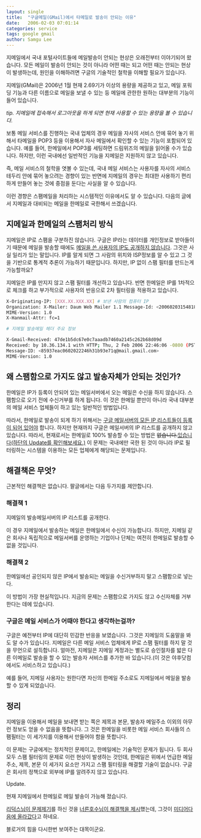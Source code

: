 ```yaml
---
layout: single
title:  "구글메일(GMail)에서 타메일로 발송이 안되는 이유"
date:   2006-02-03 07:01:14
categories: service
tags: google gmail
author: Samgu Lee
---
```

지메일에서 국내 포털사이트들에 메일발송이 안되는 현상은 오래전부터 이야기되어 왔습니다. 모든 메일이 발송이 안되는 것이 아니라 어떤 때는 되고 어떤 때는 안되는 현상이 발생하는데, 원인을 이해하려면 구글의 기술적인 철학을 이해할 필요가 있습니다.

지메일(GMail)은 2006년 1월 현재 2.69기가 이상의 용량을 제공하고 있고, 메일 포워딩 기능과 다른 이름으로 메일을 보낼 수 있는 등 메일에 관한한 원하는 대부분의 기능이 들어 있습니다.

*tip. 지메일에 접속해서 로그아웃을 하게 되면 현재 사용할 수 있는 용량을 볼 수 있습니다.*

보통 메일 서비스를 진행하는 국내 업체의 경우 메일을 자사의 서비스 안에 묶어 놓기 위해서 타메일을 POP3 등을 이용해서 자사 메일에서 확인할 수 있는 기능이 포함되어 있습니다. 예를 들어, 한메일에서 POP3를 세팅하면 드림위즈의 메일을 읽어올 수가 있습니다. 하지만, 이런 국내에선 일반적인 기능을 지메일은 지원하지 않고 있습니다.

즉, 메일 서비스의 철학을 엿볼 수 있는데, 국내 메일 서비스는 사용자를 자사의 서비스 테두리 안에 묶어 놓으려는 경향이 있는 반면에 지메일의 경우는 최대한 사용하기 편리하게 만들어 놓는 것에 중점을 둔다는 사실을 알 수 있습니다.

이런 경향은 스팸메일을 처리하는 시스템적인 이유에서도 알 수 있습니다. 다음의 글에서 지메일과 대비되는 메일을 한메일로 국한해서 쓰겠습니다.

## 지메일과 한메일의 스팸처리 방식

지메일은 IP로 스팸을 구분하진 않습니다. 구글은 IP라는 데이터를 개인정보로 받아들이기 때문에 메일을 발송할 때에도 [메일을 쓴 사용자의 IP도 공개하지 않습니다](http://mail.google.com/support/bin/answer.py?answer=26903&query=ip&topic=0&type=f). 그것은 사실 일리가 있는 말입니다. IP를 알게 되면 그 사람의 위치와 ISP정보를 알 수 있고 그 것을 기반으로 통계적 추론이 가능하기 때문입니다. 하지만, IP 없이 스팸 필터를 만드는게 가능할까요?

지메일은 IP를 만지지 않고 스팸 필터를 개선하고 있습니다. 반면 한메일은 IP를 1차적으로 체크를 하고 부가적으로 사용자의 반응으로 2차 필터링을 적용하고 있습니다.

```sh
X-Originating-IP: [XXX.XX.XXX.XX] # 보낸 사람의 컴퓨터 IP
Organization: X-Mailer: Daum Web Mailer 1.1 Message-Id: <20060203154818.HM.000000000002FiO@fishkor.wwl487.hanmail.net>
MIME-Version: 1.0
X-Hanmail-Attr: fc=1

# 지메일 발송메일 헤더 주요 정보

X-Gmail-Received: 47de1b5dc67e0c7aaadb7460a2145c262b68d09d
Received: by 10.36.134.1 with HTTP; Thu, 2 Feb 2006 22:46:06 -0800 (PST)
Message-ID: <85937eac0602022246h31b93e71q@mail.gmail.com>
MIME-Version: 1.0
```

## 왜 스팸함으로 가지도 않고 발송자체가 안되는 것인가?

한메일은 IP가 등록이 안되어 있는 메일서버에서 오는 메일은 수신을 하지 않습니다. 스팸함으로 오기 전에 수신거부를 하게 됩니다. 이 것은 한메일 뿐만이 아니라 국내 대부분의 메일 서비스 업체들이 하고 있는 일반적인 방법입니다.

따라서, 한메일로 발송이 되게 하기 위해서는 [구글 메일서버의 모든 IP 리스트들이 등록이 되어 있어야](http://groups.google.co.kr/group/Google-Korea-Group/browse_thread/thread/17581d16cf89e3fe) 합니다. 하지만 현재까지 구글은 메일서버의 IP 리스트를 공개하지 않고 있습니다. 따라서, 현재로서는 한메일로 100% 발송할 수 있는 방법은 <del datetime="2006-02-03T07:24:22+00:00">없습니다.</del><ins datetime="2006-02-03T07:21:52+00:00">있습니다(하단의 Update를 확인해보세요.)</ins> 이 문제는 국내에만 국한 된 것이 아니라 IP로 필터링하는 시스템을 이용하는 모든 업체에게 해당되는 문제입니다.

## 해결책은 무엇?

근본적인 해결책은 없습니다. 팔글에서는 다음 두가지를 제안합니다.

### 해결책 1

지메일의 발송메일서버의 IP 리스트를 공개한다.

이 경우 지메일에서 발송하는 메일은 한메일에서 수신이 가능합니다. 하지만, 지메일 같은 회사나 독립적으로 메일서버를 운영하는 기업이나 단체는 여전히 한메일로 발송할 수 없을 것입니다.

### 해결책 2

한메일에선 공인되지 않은 IP에서 발송되는 메일을 수신거부하지 말고 스팸함으로 넣는다.

이 방법이 가장 현실적입니다. 지금의 문제는 스팸함으로 가지도 않고 수신자체를 거부한다는 데에 있습니다.

### 구글은 메일 서비스가 어때야 한다고 생각하는걸까?

구글은 예전부터 IP에 대단히 민감한 반응을 보였습니다. 그것은 지메일의 도움말을 봐도 알 수가 있습니다. 지메일은 다른 메일 서비스 업체에게 IP로 스팸 필터를 하지 말 것을 무언으로 설득합니다. 얼마전, 지메일은 지메일 계정과는 별도로 승인절차를 밟은 다른 이메일로 발송을 할 수 있는 발송자 서비스를 추가한 바 있습니다.(이 것은 야후닷컴에서도 서비스하고 있습니다.)

예를 들어, 지메일 사용자는 원한다면 자신의 한메일 주소로도 지메일에서 메일을 발송할 수 있게 되었습니다.

## 정리

지메일을 이용해서 메일을 보내면 받는 쪽은 제목과 본문, 발송자 메일주소 이외의 아무런 정보도 얻을 수 없음을 뜻합니다. 그 것은 한메일을 비롯한 메일 서비스 회사들의 스팸필터는 이 세가지를 이용해서 만들어야 함을 뜻합니다.

이 문제는 구글에게는 정치적인 문제이고, 한메일에는 기술적인 문제가 됩니다. 두 회사 모두 스팸 필터링의 문제로 이런 현상이 발생하는 것인데, 한메일은 위에서 언급한 메일주소, 제목, 본문 이 세가지 요소만 가지고 스팸 필터링을 해결할 기술이 없습니다. 구글은 회사의 정책으로 외부에 IP를 알려주지 않고 있습니다.

Update.

현재 지메일에서 한메일로 메일 발송이 가능해 졌습니다.

[리덕스님이 문제제기](http://blog.daum.net/redux/5394546)를 하신 것을 [너른호수님이 해결책을 제시](http://blog.naver.com/widelake/40021351010)했는데, 그것이 [미디어다음에 올라갔다](http://blogbbs1.media.daum.net/griffin/do/blognews/itnet/read?bbsId=B0007&articleId=228&pageIndex=2&searchKey=&searchValue=)고 하네요.

블로거의 힘을 다시한번 보여주는 대목이군요.
